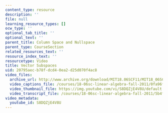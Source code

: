 ```yaml
---
content_type: resource
description: ''
file: null
learning_resource_types: []
ocw_type: ''
optional_tab_title: ''
optional_text: ''
parent_title: Column Space and Nullspace
parent_type: CourseSection
related_resources_text: ''
resource_index_text: ''
resourcetype: Video
title: Vector Subspaces
uid: 20795aec-b78f-dcd4-0ea2-d25d070f4ac8
video_files:
  archive_url: http://www.archive.org/download/MIT18.06SCF11/MIT18_06SC_110711_N2_300k.mp4
  video_captions_file: /courses/18-06sc-linear-algebra-fall-2011/0fa96f819581540998577165819872a9_S8DQZjE4V8U.vtt
  video_thumbnail_file: https://img.youtube.com/vi/S8DQZjE4V8U/default.jpg
  video_transcript_file: /courses/18-06sc-linear-algebra-fall-2011/5b4f1c3c69b84147c351605c67c05b2b_S8DQZjE4V8U.pdf
video_metadata:
  youtube_id: S8DQZjE4V8U
---
```

